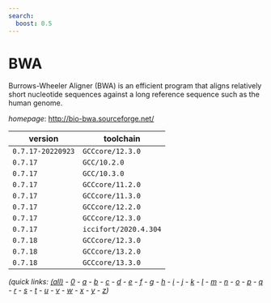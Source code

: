 ```yaml
---
search:
  boost: 0.5
---
```

# BWA

Burrows-Wheeler Aligner (BWA) is an efficient program that aligns relatively  short nucleotide sequences against a long reference sequence such as the human  genome.

*homepage*: <http://bio-bwa.sourceforge.net/>

version | toolchain
--------|----------
``0.7.17-20220923`` | ``GCCcore/12.3.0``
``0.7.17`` | ``GCC/10.2.0``
``0.7.17`` | ``GCC/10.3.0``
``0.7.17`` | ``GCCcore/11.2.0``
``0.7.17`` | ``GCCcore/11.3.0``
``0.7.17`` | ``GCCcore/12.2.0``
``0.7.17`` | ``GCCcore/12.3.0``
``0.7.17`` | ``iccifort/2020.4.304``
``0.7.18`` | ``GCCcore/12.3.0``
``0.7.18`` | ``GCCcore/13.2.0``
``0.7.18`` | ``GCCcore/13.3.0``


*(quick links: [(all)](../index.md) - [0](../0/index.md) - [a](../a/index.md) - [b](../b/index.md) - [c](../c/index.md) - [d](../d/index.md) - [e](../e/index.md) - [f](../f/index.md) - [g](../g/index.md) - [h](../h/index.md) - [i](../i/index.md) - [j](../j/index.md) - [k](../k/index.md) - [l](../l/index.md) - [m](../m/index.md) - [n](../n/index.md) - [o](../o/index.md) - [p](../p/index.md) - [q](../q/index.md) - [r](../r/index.md) - [s](../s/index.md) - [t](../t/index.md) - [u](../u/index.md) - [v](../v/index.md) - [w](../w/index.md) - [x](../x/index.md) - [y](../y/index.md) - [z](../z/index.md))*

